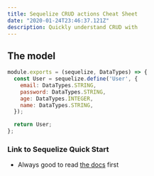 ```yaml
---
title: Sequelize CRUD actions Cheat Sheet
date: "2020-01-24T23:46:37.121Z"
description: Quickly understand CRUD with 
---
```


## The model
```javascript
module.exports = (sequelize, DataTypes) => {
  const User = sequelize.define('User', {
    email: DataTypes.STRING,
    password: DataTypes.STRING,
    age: DataTypes.INTEGER,
    name: DataTypes.STRING,
  });

  return User;
};
```

### Link to Sequelize Quick Start
* Always good to read [the docs](https://nodered.org/) first

